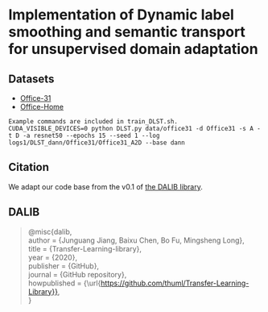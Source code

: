 # Implementation of Dynamic label smoothing and semantic transport for unsupervised domain adaptation

## Datasets
- [Office-31](https://people.eecs.berkeley.edu/~jhoffman/domainadapt/)
- [Office-Home](https://www.hemanthdv.org/OfficeHome-Dataset/)

```
Example commands are included in train_DLST.sh.
CUDA_VISIBLE_DEVICES=0 python DLST.py data/office31 -d Office31 -s A -t D -a resnet50 --epochs 15 --seed 1 --log logs1/DLST_dann/Office31/Office31_A2D --base dann

```

## Citation
We adapt our code base from the v0.1 of [the DALIB library](https://github.com/thuml/Transfer-Learning-Library).

## DALIB

> @misc{dalib,  
>  author = {Junguang Jiang, Baixu Chen, Bo Fu, Mingsheng Long},  
>  title = {Transfer-Learning-library},  
>  year = {2020},  
>  publisher = {GitHub},  
>  journal = {GitHub repository},  
>  howpublished = {\url{https://github.com/thuml/Transfer-Learning-Library}},  
> }  



